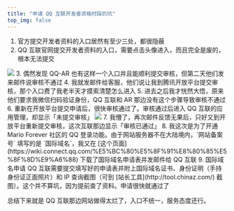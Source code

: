 ```yaml
---
title: "申请 QQ 互联开发者资格时踩的坑"
top_img: false
---
```


1. 官方提交开发者资料的入口居然有至少三处，都很隐蔽
2. QQ 互联官网提交开发者资料的入口，需要点击头像进入，而且完全是废的，根本无法提交
  <img src="/img/in-post/qq-connect-error.webp" />
3. 偶然发现 QQ-AR 也有这样一个入口并且能顺利提交审核，但第二天他们发来邮件说审核不通过
4. 我就发邮件给客服，他们说让我到腾讯开放平台提交审核，那个入口费了我老半天才摸索清楚怎么进入
5. 进去之后我才恍然大悟，原来他们要求我微信扫码验证身份，QQ 互联和 AR 那边没有这个步骤导致审核不通过
6. 重新在开放平台提交申请后，很快审核通过了。审核通过后进入 QQ 互联的应用管理，却显示「未提交审核」
  <img src="/img/in-post/qq-connect-unreviewed.webp" />
7. 我懵了，再次邮件反馈无果后，只好又到开放平台重新提交审核，这次互联那边显示「审核已通过」
8. 我这次是为了开通 Mario Forever 社区的 QQ 登录功能。由于网站服务器不在大陆境内，`网站备案号` 填写的是 `国际域名`，我又在 [这个页面](https://wiki.connect.qq.com/%E5%BC%80%E5%8F%91%E8%80%85%E5%8F%8D%E9%A6%88) 下载了国际域名申请表并发邮件给 QQ 互联
9. 国际域名申请 QQ 互联需要提交填写好的申请表并附上国际域名证书、身份证明（手持身份证正面照片）和 IP 查询截图（可到 [站长工具](http://tool.chinaz.com/) 截图）。这个并不算坑，因为提前查了资料。申请很快就通过了

总结下来就是 QQ 互联那边网站做得太烂了，入口不统一，服务态度还行。
